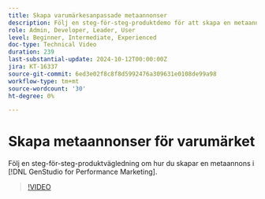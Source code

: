 ```yaml
---
title: Skapa varumärkesanpassade metaannonser
description: Följ en steg-för-steg-produktdemo för att skapa en metaannons i  [!DNL GenStudio for Performance Marketing].
role: Admin, Developer, Leader, User
level: Beginner, Intermediate, Experienced
doc-type: Technical Video
duration: 239
last-substantial-update: 2024-10-12T00:00:00Z
jira: KT-16337
source-git-commit: 6ed3e02f8c8f8d5992476a309631e0108de99a98
workflow-type: tm+mt
source-wordcount: '30'
ht-degree: 0%

---
```



# Skapa metaannonser för varumärket

Följ en steg-för-steg-produktvägledning om hur du skapar en metaannons i [!DNL GenStudio for Performance Marketing].

>[!VIDEO](https://video.tv.adobe.com/v/3435057/?learn=on)
